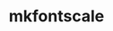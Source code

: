 ---
title: "mkfontscale"
layout: cache
categories: [package, develop]
meta: {"versions": ["1.2.2"], "compilers": ["gcc@=11.1.0"], "oss": ["ubuntu20.04"], "platforms": ["linux"], "targets": ["x86_64_v3"], "stacks": ["data-vis-sdk", "root"], "num_specs": 6, "num_specs_by_stack": {"root": 6, "data-vis-sdk": 6}}
spec_details: [{"hash": "qg62mzkr5pa55nlubr4evjt4swgiaykb", "compiler": "gcc@=11.1.0", "versions": ["1.2.2"], "os": "ubuntu20.04", "platform": "linux", "target": "x86_64_v3", "variants": ["build_system=autotools"], "stacks": ["root", "data-vis-sdk"], "size": "-", "tarball": "https://binaries.spack.io/develop/build_cache/linux-ubuntu20.04-x86_64_v3/gcc-11.1.0/mkfontscale-1.2.2/linux-ubuntu20.04-x86_64_v3-gcc-11.1.0-mkfontscale-1.2.2-qg62mzkr5pa55nlubr4evjt4swgiaykb.spack"}, {"hash": "vbul5etsfghqpxwjw2s3q64ex5rwtnhg", "compiler": "gcc@=11.1.0", "versions": ["1.2.2"], "os": "ubuntu20.04", "platform": "linux", "target": "x86_64_v3", "variants": ["build_system=autotools"], "stacks": ["root", "data-vis-sdk"], "size": "-", "tarball": "https://binaries.spack.io/develop/build_cache/linux-ubuntu20.04-x86_64_v3/gcc-11.1.0/mkfontscale-1.2.2/linux-ubuntu20.04-x86_64_v3-gcc-11.1.0-mkfontscale-1.2.2-vbul5etsfghqpxwjw2s3q64ex5rwtnhg.spack"}, {"hash": "5uc7qlgnqqw75zpupytjuewllyleihfy", "compiler": "gcc@=11.1.0", "versions": ["1.2.2"], "os": "ubuntu20.04", "platform": "linux", "target": "x86_64_v3", "variants": ["build_system=autotools"], "stacks": ["root", "data-vis-sdk"], "size": "-", "tarball": "https://binaries.spack.io/develop/build_cache/linux-ubuntu20.04-x86_64_v3/gcc-11.1.0/mkfontscale-1.2.2/linux-ubuntu20.04-x86_64_v3-gcc-11.1.0-mkfontscale-1.2.2-5uc7qlgnqqw75zpupytjuewllyleihfy.spack"}, {"hash": "ptcru3t7rvbqmhwt2wqoprzzikgz2o6b", "compiler": "gcc@=11.1.0", "versions": ["1.2.2"], "os": "ubuntu20.04", "platform": "linux", "target": "x86_64_v3", "variants": ["build_system=autotools"], "stacks": ["root", "data-vis-sdk"], "size": "-", "tarball": "https://binaries.spack.io/develop/build_cache/linux-ubuntu20.04-x86_64_v3/gcc-11.1.0/mkfontscale-1.2.2/linux-ubuntu20.04-x86_64_v3-gcc-11.1.0-mkfontscale-1.2.2-ptcru3t7rvbqmhwt2wqoprzzikgz2o6b.spack"}, {"hash": "5al55j5nm5fsjjefk3v4kfwcbvrikb4r", "compiler": "gcc@=11.1.0", "versions": ["1.2.2"], "os": "ubuntu20.04", "platform": "linux", "target": "x86_64_v3", "variants": ["build_system=autotools"], "stacks": ["root", "data-vis-sdk"], "size": "-", "tarball": "https://binaries.spack.io/develop/build_cache/linux-ubuntu20.04-x86_64_v3/gcc-11.1.0/mkfontscale-1.2.2/linux-ubuntu20.04-x86_64_v3-gcc-11.1.0-mkfontscale-1.2.2-5al55j5nm5fsjjefk3v4kfwcbvrikb4r.spack"}, {"hash": "gr7pqkjkylsrgb5gwawswr2airygjxxr", "compiler": "gcc@=11.1.0", "versions": ["1.2.2"], "os": "ubuntu20.04", "platform": "linux", "target": "x86_64_v3", "variants": ["build_system=autotools"], "stacks": ["root", "data-vis-sdk"], "size": "-", "tarball": "https://binaries.spack.io/develop/build_cache/linux-ubuntu20.04-x86_64_v3/gcc-11.1.0/mkfontscale-1.2.2/linux-ubuntu20.04-x86_64_v3-gcc-11.1.0-mkfontscale-1.2.2-gr7pqkjkylsrgb5gwawswr2airygjxxr.spack"}]
---